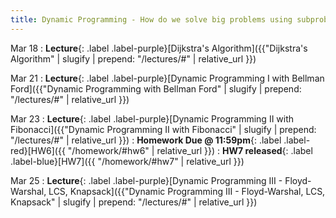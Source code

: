 ```yaml
---
title: Dynamic Programming - How do we solve big problems using subproblems? 
---
```


Mar 18
: **Lecture**{: .label .label-purple}[Dijkstra's Algorithm]({{"Dijkstra's Algorithm" | slugify | prepend: "/lectures/#" | relative_url }})

Mar 21
: **Lecture**{: .label .label-purple}[Dynamic Programming I with Bellman Ford]({{"Dynamic Programming with Bellman Ford" | slugify | prepend: "/lectures/#" | relative_url }})

Mar 23
: **Lecture**{: .label .label-purple}[Dynamic Programming II with Fibonacci]({{"Dynamic Programming II with Fibonacci" | slugify | prepend: "/lectures/#" | relative_url }})
: **Homework Due @ 11:59pm**{: .label .label-red}[HW6]({{ "/homework/#hw6" | relative_url }})
: **HW7 released**{: .label .label-blue}[HW7]({{ "/homework/#hw7" | relative_url }})


Mar 25
: **Lecture**{: .label .label-purple}[Dynamic Programming III - Floyd-Warshal, LCS, Knapsack]({{"Dynamic Programming III - Floyd-Warshal, LCS, Knapsack" | slugify | prepend: "/lectures/#" | relative_url }})